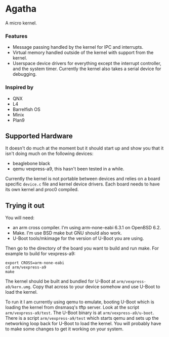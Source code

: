 # Agatha

A micro kernel.

### Features
	
- Message passing handled by the kernel for IPC
  and interrupts.
- Virtual memory handled outside of the kernel
  with support from the kernel.
- Userspace device drivers for everything except
  the interrupt controller, and the system timer.
  Currently the kernel also takes a serial device
  for debugging.

### Inspired by

- QNX
- L4
- Barrelfish OS
- Minix
- Plan9

## Supported Hardware

It doesn't do much at the moment but it should start up and
show you that it isn't doing much on the following devices:

- beaglebone black
- qemu vexpress-a9, this hasn't been tested in a while. 

Currently the kernel is not portable between devices and
relies on a board specific `device.c` file and kernel
device drivers. Each board needs to have its own kernel 
and proc0 compiled.

## Trying it out

You will need:
- an arm cross compiler. I'm using arm-none-eabi
	6.3.1 on OpenBSD 6.2. 
- Make. I'm use BSD make but GNU should also work.
- U-Boot tools/mkimage for the version of U-Boot
  you are using.

Then go to the directory of the board you want to build
and run make. For example to build for vexpress-a9:

```
export CROSS=arm-none-eabi
cd arm/vexpress-a9
make
```

The kernel should be built and bundled for U-Boot
at `arm/vexpress-a9/kern.umg`. Copy that across to your device
somehow and use U-Boot to load the kernel.

To run it I am currently using qemu to emulate, booting
U-Boot which is loading the kernel from dnsmasq's tftp
server. Look at the script `arm/vexpress-a9/test`. The U-Boot
binary is at `arm/vexpress-a9/u-boot`. There is a script
`arm/vexpress-a9/test` which starts qemu and sets up
the networking loop back for U-Boot to load the kernel.
You will probably have to make some changes to get it working
on your system.

